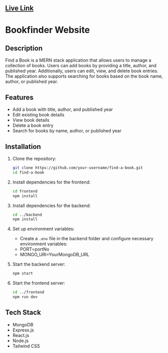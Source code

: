 ## [Live Link](https://bookfinder-website.netlify.app/)

# Bookfinder Website  

## Description  
Find a Book is a MERN stack application that allows users to manage a collection of books. Users can add books by providing a title, author, and published year. Additionally, users can edit, view, and delete book entries. The application also supports searching for books based on the book name, author, or published year.

## Features  
- Add a book with title, author, and published year  
- Edit existing book details  
- View book details  
- Delete a book entry  
- Search for books by name, author, or published year  

## Installation  
1. Clone the repository:  
   ```sh  
   git clone https://github.com/your-username/find-a-book.git  
   cd find-a-book  
   ```  

2. Install dependencies for the frontend:  
   ```sh  
   cd frontend  
   npm install  
   ```  

3. Install dependencies for the backend:  
   ```sh  
   cd ../backend  
   npm install  
   ```  

4. Set up environment variables:  
   - Create a `.env` file in the backend folder and configure necessary environment variables:
   - PORT=portNo
   - MONGO_URI=YourMongoDB_URL

5. Start the backend server:  
   ```sh  
   npm start  
   ```  

6. Start the frontend server:  
   ```sh  
   cd ../frontend  
   npm run dev  
   ```  

## Tech Stack  
- MongoDB  
- Express.js  
- React.js  
- Node.js  
- Tailwind CSS  

